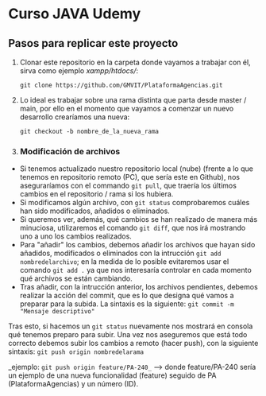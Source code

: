 # Curso JAVA Udemy
## Pasos para replicar este proyecto

1. Clonar este repositorio en la carpeta donde vayamos a trabajar con él, sirva como ejemplo _xampp/htdocs/_:

    ``` git clone https://github.com/GMVIT/PlataformaAgencias.git ```
    
2. Lo ideal es trabajar sobre una rama distinta que parta desde master / main, por ello en el momento que vayamos a comenzar un nuevo desarrollo crearíamos una nueva:

    ``` git checkout -b nombre_de_la_nueva_rama ```

3. ### Modificación de archivos ### 
- Si tenemos actualizado nuestro repositorio local (nube) (frente a lo que tenemos en repositorio remoto (PC), que sería este en Github),
nos aseguraríamos con el commando ``` git pull ```, que traería los últimos cambios en el repositorio / rama si los hubiera. 
- Si modificamos algún archivo, con ``` git status ``` comprobaremos cuáles han sido modificados, añadidos o eliminados.
- Si queremos ver, además, qué cambios se han realizado de manera más minuciosa, utilizaremos el comando ``` git diff ```, que nos irá mostrando uno a uno los cambios realizados.
- Para "añadir" los cambios, debemos añadir los archivos que hayan sido añadidos, modificados o eliminados con la intrucción ``` git add nombredelarchivo ```; en la medida de lo posible
evitaremos usar el comando ``` git add . ``` ya que nos interesaría controlar en cada momento qué archivos se están cambiando.
- Tras añadir, con la intrucción anterior, los archivos pendientes, debemos realizar la acción del commit, que es lo que designa qué
vamos a preparar para la subida. La sintaxis es la siguiente:
``` git commit -m "Mensaje descriptivo" ```

Tras esto, si hacemos un ``` git status ``` nuevamente nos mostrará en consola qué tenemos preparo para subir. Una vez nos aseguremos que está todo correcto
debemos subir los cambios a remoto (hacer push), con la siguiente sintaxis: 
``` git push origin nombredelarama ``` 

_ejemplo: ``` git push origin feature/PA-240_ ``` --> donde feature/PA-240 sería un ejemplo de una nueva funcionalidad (feature) seguido de PA (PlataformaAgencias) y un número (ID).

